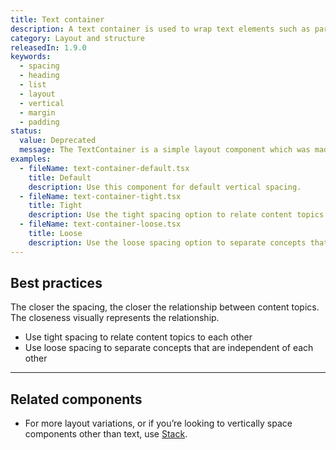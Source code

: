 ```yaml
---
title: Text container
description: A text container is used to wrap text elements such as paragraphs, headings, and lists to give them vertical spacing.
category: Layout and structure
releasedIn: 1.9.0
keywords:
  - spacing
  - heading
  - list
  - layout
  - vertical
  - margin
  - padding
status:
  value: Deprecated
  message: The TextContainer is a simple layout component which was made redundant by the AlphaStack component. Use AlphaStack with `gap` values of 2, 4, and 5 to replicate layouts.
examples:
  - fileName: text-container-default.tsx
    title: Default
    description: Use this component for default vertical spacing.
  - fileName: text-container-tight.tsx
    title: Tight
    description: Use the tight spacing option to relate content topics to each other.
  - fileName: text-container-loose.tsx
    title: Loose
    description: Use the loose spacing option to separate concepts that are independent of each other.
---
```


## Best practices

The closer the spacing, the closer the relationship between content topics. The closeness visually represents the relationship.

- Use tight spacing to relate content topics to each other
- Use loose spacing to separate concepts that are independent of each other

---

## Related components

- For more layout variations, or if you’re looking to vertically space components other than text, use [Stack](https://polaris.shopify.com/components/layout-and-structure/alpha-stack).
